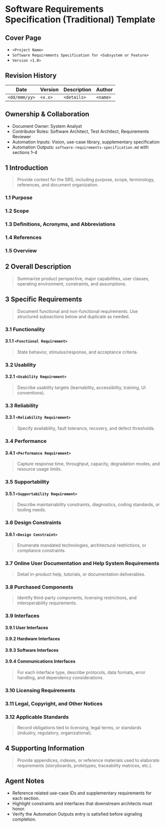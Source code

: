 # Software Requirements Specification (Traditional) Template

## Cover Page
- `<Project Name>`
- `Software Requirements Specification for <Subsystem or Feature>`
- `Version <1.0>`

## Revision History

| Date | Version | Description | Author |
| --- | --- | --- | --- |
| `<dd/mmm/yy>` | `<x.x>` | `<details>` | `<name>` |

## Ownership & Collaboration
- Document Owner: System Analyst
- Contributor Roles: Software Architect, Test Architect, Requirements Reviewer
- Automation Inputs: Vision, use-case library, supplementary specification
- Automation Outputs: `software-requirements-specification.md` with sections 1–4

## 1 Introduction
> Provide context for the SRS, including purpose, scope, terminology, references, and document organization.

### 1.1 Purpose
### 1.2 Scope
### 1.3 Definitions, Acronyms, and Abbreviations
### 1.4 References
### 1.5 Overview

## 2 Overall Description
> Summarize product perspective, major capabilities, user classes, operating environment, constraints, and assumptions.

## 3 Specific Requirements
> Document functional and non-functional requirements. Use structured subsections below and duplicate as needed.

### 3.1 Functionality
#### 3.1.1 `<Functional Requirement>`
> State behavior, stimulus/response, and acceptance criteria.

### 3.2 Usability
#### 3.2.1 `<Usability Requirement>`
> Describe usability targets (learnability, accessibility, training, UI conventions).

### 3.3 Reliability
#### 3.3.1 `<Reliability Requirement>`
> Specify availability, fault tolerance, recovery, and defect thresholds.

### 3.4 Performance
#### 3.4.1 `<Performance Requirement>`
> Capture response time, throughput, capacity, degradation modes, and resource usage limits.

### 3.5 Supportability
#### 3.5.1 `<Supportability Requirement>`
> Describe maintainability constraints, diagnostics, coding standards, or tooling needs.

### 3.6 Design Constraints
#### 3.6.1 `<Design Constraint>`
> Enumerate mandated technologies, architectural restrictions, or compliance constraints.

### 3.7 Online User Documentation and Help System Requirements
> Detail in-product help, tutorials, or documentation deliverables.

### 3.8 Purchased Components
> Identify third-party components, licensing restrictions, and interoperability requirements.

### 3.9 Interfaces
#### 3.9.1 User Interfaces
#### 3.9.2 Hardware Interfaces
#### 3.9.3 Software Interfaces
#### 3.9.4 Communications Interfaces
> For each interface type, describe protocols, data formats, error handling, and dependency considerations.

### 3.10 Licensing Requirements
### 3.11 Legal, Copyright, and Other Notices
### 3.12 Applicable Standards
> Record obligations tied to licensing, legal terms, or standards (industry, regulatory, organizational).

## 4 Supporting Information
> Provide appendices, indexes, or reference materials used to elaborate requirements (storyboards, prototypes, traceability matrices, etc.).

## Agent Notes
- Reference related use-case IDs and supplementary requirements for each section.
- Highlight constraints and interfaces that downstream architects must honor.
- Verify the Automation Outputs entry is satisfied before signaling completion.
